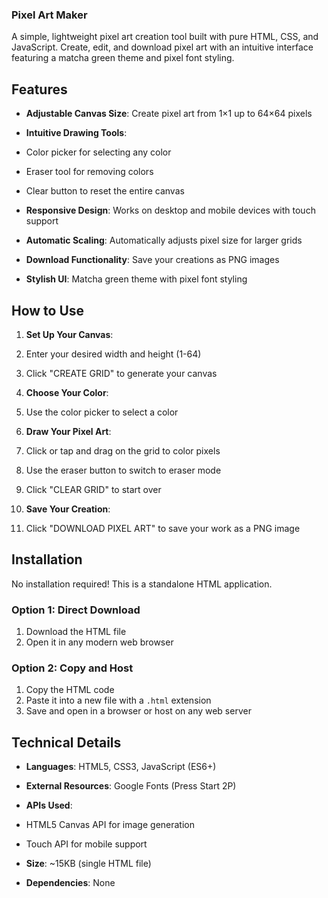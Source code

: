 
### Pixel Art Maker

A simple, lightweight pixel art creation tool built with pure HTML, CSS, and JavaScript. Create, edit, and download pixel art with an intuitive interface featuring a matcha green theme and pixel font styling.

## Features

- **Adjustable Canvas Size**: Create pixel art from 1×1 up to 64×64 pixels
- **Intuitive Drawing Tools**:

- Color picker for selecting any color
- Eraser tool for removing colors
- Clear button to reset the entire canvas



- **Responsive Design**: Works on desktop and mobile devices with touch support
- **Automatic Scaling**: Automatically adjusts pixel size for larger grids
- **Download Functionality**: Save your creations as PNG images
- **Stylish UI**: Matcha green theme with pixel font styling


## How to Use

1. **Set Up Your Canvas**:

1. Enter your desired width and height (1-64)
2. Click "CREATE GRID" to generate your canvas



2. **Choose Your Color**:

1. Use the color picker to select a color



3. **Draw Your Pixel Art**:

1. Click or tap and drag on the grid to color pixels
2. Use the eraser button to switch to eraser mode
3. Click "CLEAR GRID" to start over



4. **Save Your Creation**:

1. Click "DOWNLOAD PIXEL ART" to save your work as a PNG image



## Installation

No installation required! This is a standalone HTML application.

### Option 1: Direct Download

1. Download the HTML file
2. Open it in any modern web browser


### Option 2: Copy and Host

1. Copy the HTML code
2. Paste it into a new file with a `.html` extension
3. Save and open in a browser or host on any web server


## Technical Details

- **Languages**: HTML5, CSS3, JavaScript (ES6+)
- **External Resources**: Google Fonts (Press Start 2P)
- **APIs Used**:

- HTML5 Canvas API for image generation
- Touch API for mobile support



- **Size**: ~15KB (single HTML file)
- **Dependencies**: None
